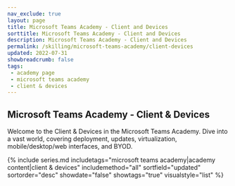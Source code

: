 ```yaml
---
nav_exclude: true
layout: page
title: Microsoft Teams Academy - Client and Devices
sorttitle: Microsoft Teams Academy - Client and Devices
description: Microsoft Teams Academy - Client and Devices
permalink: /skilling/microsoft-teams-academy/client-devices
updated: 2022-07-31
showbreadcrumb: false
tags: 
 - academy page
 - microsoft teams academy
 - client & devices
---
```


## Microsoft Teams Academy - Client & Devices

Welcome to the Client & Devices in the Microsoft Teams Academy. Dive into a vast world, covering deployment, updates, virtualization, mobile/desktop/web interfaces, and BYOD.

{% include series.md 
    includetags="microsoft teams academy|academy content|client & devices" 
    includemethod="all" 
    sortfield="updated" sortorder="desc" showdate="false" showtags="true" 
    visualstyle="list" 
%}
